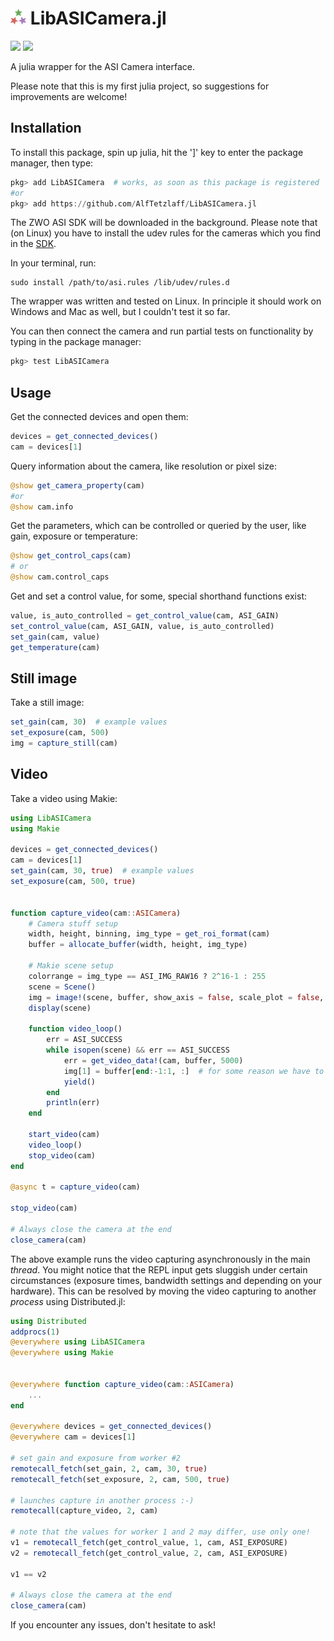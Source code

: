 # <img src="/docs/LibASICamera_logo.svg?raw=true&sanitize=true" width="5%"> LibASICamera.jl
[![](https://img.shields.io/badge/docs-dev-blue)](https://alftetzlaff.github.io/LibASICamera.jl/dev/)
[![](https://img.shields.io/badge/ZWO-ASI-critical)](https://astronomy-imaging-camera.com/)

A julia wrapper for the ASI Camera interface.

Please note that this is my first julia project, so suggestions for improvements are welcome!

## Installation

To install this package, spin up julia, hit the ']' key to enter the package manager, then type:

```julia
pkg> add LibASICamera  # works, as soon as this package is registered
#or
pkg> add https://github.com/AlfTetzlaff/LibASICamera.jl
```

The ZWO ASI SDK will be downloaded in the background. Please note that (on Linux) you have to install the udev rules for the cameras which you find in the [SDK](https://astronomy-imaging-camera.com/software-drivers).

In your terminal, run:

```
sudo install /path/to/asi.rules /lib/udev/rules.d
```

The wrapper was written and tested on Linux. In principle it should work on Windows and Mac as well, but I couldn't test it so far.

You can then connect the camera and run partial tests on functionality by typing in the package manager:

```julia
pkg> test LibASICamera
```

## Usage

Get the connected devices and open them:

```julia
devices = get_connected_devices()
cam = devices[1]
```

Query information about the camera, like resolution or pixel size:

```julia
@show get_camera_property(cam)
#or
@show cam.info
```

Get the parameters, which can be controlled or queried by the user, like gain, exposure or temperature:

```julia
@show get_control_caps(cam)
# or
@show cam.control_caps
```

Get and set a control value, for some, special shorthand functions exist:

```julia
value, is_auto_controlled = get_control_value(cam, ASI_GAIN)
set_control_value(cam, ASI_GAIN, value, is_auto_controlled)
set_gain(cam, value)
get_temperature(cam)
```

## Still image

Take a still image:

```julia
set_gain(cam, 30)  # example values
set_exposure(cam, 500)
img = capture_still(cam)
```

## Video

Take a video using Makie:

```julia
using LibASICamera
using Makie

devices = get_connected_devices()
cam = devices[1]
set_gain(cam, 30, true)  # example values
set_exposure(cam, 500, true)


function capture_video(cam::ASICamera)
    # Camera stuff setup
    width, height, binning, img_type = get_roi_format(cam)
    buffer = allocate_buffer(width, height, img_type)

    # Makie scene setup
    colorrange = img_type == ASI_IMG_RAW16 ? 2^16-1 : 255
    scene = Scene()
    img = image!(scene, buffer, show_axis = false, scale_plot = false,          colorrange=(0,colorrange))[end]
    display(scene)

    function video_loop()
        err = ASI_SUCCESS
        while isopen(scene) && err == ASI_SUCCESS
            err = get_video_data!(cam, buffer, 5000)
            img[1] = buffer[end:-1:1, :]  # for some reason we have to flip x
            yield()
        end
        println(err)
    end

    start_video(cam)
    video_loop()
    stop_video(cam)
end

@async t = capture_video(cam)

stop_video(cam)

# Always close the camera at the end
close_camera(cam)
```

The above example runs the video capturing asynchronously in the main _thread_. You might notice that the REPL input gets sluggish under certain circumstances (exposure times, bandwidth settings and depending on your hardware). This can be resolved by moving the video capturing to another _process_ using Distributed.jl:

```julia
using Distributed
addprocs(1)
@everywhere using LibASICamera
@everywhere using Makie


@everywhere function capture_video(cam::ASICamera)
    ...
end

@everywhere devices = get_connected_devices()
@everywhere cam = devices[1]

# set gain and exposure from worker #2
remotecall_fetch(set_gain, 2, cam, 30, true)
remotecall_fetch(set_exposure, 2, cam, 500, true)

# launches capture in another process :-)
remotecall(capture_video, 2, cam)

# note that the values for worker 1 and 2 may differ, use only one!
v1 = remotecall_fetch(get_control_value, 1, cam, ASI_EXPOSURE)
v2 = remotecall_fetch(get_control_value, 2, cam, ASI_EXPOSURE)

v1 == v2

# Always close the camera at the end
close_camera(cam)
```

If you encounter any issues, don't hesitate to ask!

